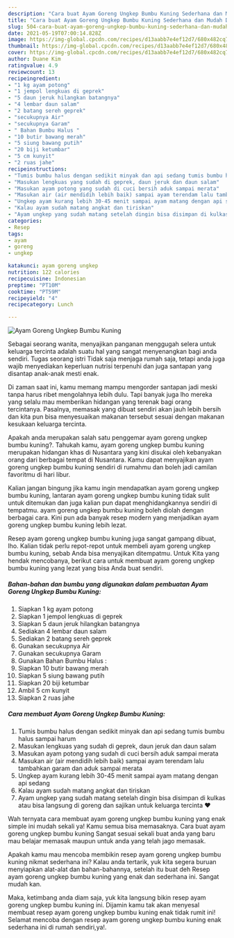 ```yaml
---
description: "Cara buat Ayam Goreng Ungkep Bumbu Kuning Sederhana dan Mudah Dibuat"
title: "Cara buat Ayam Goreng Ungkep Bumbu Kuning Sederhana dan Mudah Dibuat"
slug: 504-cara-buat-ayam-goreng-ungkep-bumbu-kuning-sederhana-dan-mudah-dibuat
date: 2021-05-19T07:00:14.828Z
image: https://img-global.cpcdn.com/recipes/d13aabb7e4ef12d7/680x482cq70/ayam-goreng-ungkep-bumbu-kuning-foto-resep-utama.jpg
thumbnail: https://img-global.cpcdn.com/recipes/d13aabb7e4ef12d7/680x482cq70/ayam-goreng-ungkep-bumbu-kuning-foto-resep-utama.jpg
cover: https://img-global.cpcdn.com/recipes/d13aabb7e4ef12d7/680x482cq70/ayam-goreng-ungkep-bumbu-kuning-foto-resep-utama.jpg
author: Duane Kim
ratingvalue: 4.9
reviewcount: 13
recipeingredient:
- "1 kg ayam potong"
- "1 jempol lengkuas di geprek"
- "5 daun jeruk hilangkan batangnya"
- "4 lembar daun salam"
- "2 batang sereh geprek"
- "secukupnya Air"
- "secukupnya Garam"
- " Bahan Bumbu Halus "
- "10 butir bawang merah"
- "5 siung bawang putih"
- "20 biji ketumbar"
- "5 cm kunyit"
- "2 ruas jahe"
recipeinstructions:
- "Tumis bumbu halus dengan sedikit minyak dan api sedang tumis bumbu halus sampai harum"
- "Masukan lengkuas yang sudah di geprek, daun jeruk dan daun salam"
- "Masukan ayam potong yang sudah di cuci bersih aduk sampai merata"
- "Masukan air (air mendidih lebih baik) sampai ayam terendam lalu tambahkan garam dan aduk sampai merata"
- "Ungkep ayam kurang lebih 30-45 menit sampai ayam matang dengan api sedang"
- "Kalau ayam sudah matang angkat dan tiriskan"
- "Ayam ungkep yang sudah matang setelah dingin bisa disimpan di kulkas atau bisa langsung di goreng dan sajikan untuk keluarga tercinta ❤"
categories:
- Resep
tags:
- ayam
- goreng
- ungkep

katakunci: ayam goreng ungkep 
nutrition: 122 calories
recipecuisine: Indonesian
preptime: "PT10M"
cooktime: "PT59M"
recipeyield: "4"
recipecategory: Lunch

---
```



![Ayam Goreng Ungkep Bumbu Kuning](https://img-global.cpcdn.com/recipes/d13aabb7e4ef12d7/680x482cq70/ayam-goreng-ungkep-bumbu-kuning-foto-resep-utama.jpg)

Sebagai seorang wanita, menyajikan panganan menggugah selera untuk keluarga tercinta adalah suatu hal yang sangat menyenangkan bagi anda sendiri. Tugas seorang istri Tidak saja menjaga rumah saja, tetapi anda juga wajib menyediakan keperluan nutrisi terpenuhi dan juga santapan yang disantap anak-anak mesti enak.

Di zaman  saat ini, kamu memang mampu mengorder santapan jadi meski tanpa harus ribet mengolahnya lebih dulu. Tapi banyak juga lho mereka yang selalu mau memberikan hidangan yang terenak bagi orang tercintanya. Pasalnya, memasak yang dibuat sendiri akan jauh lebih bersih dan kita pun bisa menyesuaikan makanan tersebut sesuai dengan makanan kesukaan keluarga tercinta. 



Apakah anda merupakan salah satu penggemar ayam goreng ungkep bumbu kuning?. Tahukah kamu, ayam goreng ungkep bumbu kuning merupakan hidangan khas di Nusantara yang kini disukai oleh kebanyakan orang dari berbagai tempat di Nusantara. Kamu dapat menyajikan ayam goreng ungkep bumbu kuning sendiri di rumahmu dan boleh jadi camilan favoritmu di hari libur.

Kalian jangan bingung jika kamu ingin mendapatkan ayam goreng ungkep bumbu kuning, lantaran ayam goreng ungkep bumbu kuning tidak sulit untuk ditemukan dan juga kalian pun dapat menghidangkannya sendiri di tempatmu. ayam goreng ungkep bumbu kuning boleh diolah dengan berbagai cara. Kini pun ada banyak resep modern yang menjadikan ayam goreng ungkep bumbu kuning lebih lezat.

Resep ayam goreng ungkep bumbu kuning juga sangat gampang dibuat, lho. Kalian tidak perlu repot-repot untuk membeli ayam goreng ungkep bumbu kuning, sebab Anda bisa menyajikan ditempatmu. Untuk Kita yang hendak mencobanya, berikut cara untuk membuat ayam goreng ungkep bumbu kuning yang lezat yang bisa Anda buat sendiri.

<!--inarticleads1-->

##### Bahan-bahan dan bumbu yang digunakan dalam pembuatan Ayam Goreng Ungkep Bumbu Kuning:

1. Siapkan 1 kg ayam potong
1. Siapkan 1 jempol lengkuas di geprek
1. Siapkan 5 daun jeruk hilangkan batangnya
1. Sediakan 4 lembar daun salam
1. Sediakan 2 batang sereh geprek
1. Gunakan secukupnya Air
1. Gunakan secukupnya Garam
1. Gunakan  Bahan Bumbu Halus :
1. Siapkan 10 butir bawang merah
1. Siapkan 5 siung bawang putih
1. Siapkan 20 biji ketumbar
1. Ambil 5 cm kunyit
1. Siapkan 2 ruas jahe




<!--inarticleads2-->

##### Cara membuat Ayam Goreng Ungkep Bumbu Kuning:

1. Tumis bumbu halus dengan sedikit minyak dan api sedang tumis bumbu halus sampai harum
1. Masukan lengkuas yang sudah di geprek, daun jeruk dan daun salam
1. Masukan ayam potong yang sudah di cuci bersih aduk sampai merata
1. Masukan air (air mendidih lebih baik) sampai ayam terendam lalu tambahkan garam dan aduk sampai merata
1. Ungkep ayam kurang lebih 30-45 menit sampai ayam matang dengan api sedang
1. Kalau ayam sudah matang angkat dan tiriskan
1. Ayam ungkep yang sudah matang setelah dingin bisa disimpan di kulkas atau bisa langsung di goreng dan sajikan untuk keluarga tercinta ❤




Wah ternyata cara membuat ayam goreng ungkep bumbu kuning yang enak simple ini mudah sekali ya! Kamu semua bisa memasaknya. Cara buat ayam goreng ungkep bumbu kuning Sangat sesuai sekali buat anda yang baru mau belajar memasak maupun untuk anda yang telah jago memasak.

Apakah kamu mau mencoba membikin resep ayam goreng ungkep bumbu kuning nikmat sederhana ini? Kalau anda tertarik, yuk kita segera buruan menyiapkan alat-alat dan bahan-bahannya, setelah itu buat deh Resep ayam goreng ungkep bumbu kuning yang enak dan sederhana ini. Sangat mudah kan. 

Maka, ketimbang anda diam saja, yuk kita langsung bikin resep ayam goreng ungkep bumbu kuning ini. Dijamin kamu tak akan menyesal membuat resep ayam goreng ungkep bumbu kuning enak tidak rumit ini! Selamat mencoba dengan resep ayam goreng ungkep bumbu kuning enak sederhana ini di rumah sendiri,ya!.

